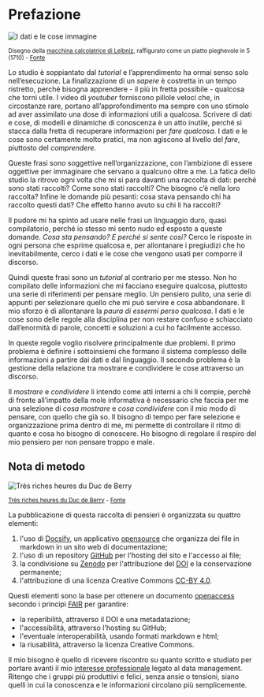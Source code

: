 # Prefazione

![I dati e le cose immagine](https://cose.dataporn.me/assets/images/cose-meta.png)

<small>Disegno della [macchina calcolatrice di Leibniz](https://it.wikipedia.org/wiki/Stepped_Reckoner), raffigurato come un piatto pieghevole in 5 (1710) - [Fonte](https://commons.wikimedia.org/wiki/File:Leibniz%27s_drawing_of_his_calculating_machine.jpg)</small>

Lo studio è soppiantato dal *tutorial* e l’apprendimento ha ormai senso solo nell’esecuzione. La finalizzazione di un *sapere* è costretta in un tempo ristretto, perché bisogna apprendere - il più in fretta possibile - qualcosa che torni utile. I video di *youtuber* forniscono pillole veloci che, in circostanze rare, portano all’approfondimento ma sempre con uno stimolo ad aver assimilato una dose di informazioni utili a qualcosa. Scrivere di dati e cose, di modelli e dinamiche di conoscenza è un atto inutile, perché si stacca dalla fretta di recuperare informazioni per *fare qualcosa*. I dati e le cose sono certamente molto pratici, ma non agiscono al livello del *fare*, piuttosto del *comprendere*.

Queste frasi sono soggettive nell’organizzazione, con l’ambizione di essere oggettive per immaginare che servano a qualcuno oltre a me. La fatica dello studio la ritrovo ogni volta che mi si para davanti una raccolta di dati: perché sono stati raccolti? Come sono stati raccolti? Che bisogno c’è nella loro raccolta? Infine le domande più pesanti: cosa stava pensando chi ha raccolto questi dati? Che effetto hanno avuto su chi li ha raccolti?

Il pudore mi ha spinto ad usare nelle frasi un linguaggio duro, quasi compilatorio, perché io stesso mi sento nudo ed esposto a queste domande. *Cosa sta pensando?* *E perché si sente così?* Cerco le risposte in ogni persona che esprime qualcosa e, per allontanare i pregiudizi che ho inevitabilmente, cerco i dati e le cose che vengono usati per comporre il discorso.

Quindi queste frasi sono un *tutorial* al contrario per me stesso. Non ho compilato delle informazioni che mi facciano eseguire qualcosa, piuttosto una serie di riferimenti per pensare meglio. Un pensiero pulito, una serie di appunti per selezionare quello che mi può servire e cosa abbandonare. Il mio sforzo è di allontanare la *paura di essermi perso qualcosa*. I dati e le cose sono delle regole alla disciplina per non restare confuso e schiacciato dall’enormità di parole, concetti e  soluzioni a cui ho facilmente accesso.

In queste regole voglio risolvere principalmente due problemi. Il primo problema è definire i sottoinsiemi che formano il sistema complesso delle informazioni a partire dai dati e dal linguaggio. Il secondo problema è la gestione della relazione tra mostrare e condividere le cose attraverso un discorso.

Il *mostrare* e *condividere* li intendo come atti interni a chi li compie, perché di fronte all’impatto della mole informativa è necessario che faccia per me una selezione di *cosa mostrare* e *cosa condividere* con il mio modo di pensare, con quello che già so. Il bisogno di tempo per fare selezione e organizzazione prima dentro di me, mi permette di controllare il ritmo di quanto e cosa ho bisogno di conoscere. Ho bisogno di regolare il respiro del mio pensiero per non pensare troppo e male.

## Nota di metodo

![Très riches heures du Duc de Berry](https://cose.dataporn.me/assets/images/Les.jpg)

<small>[Très riches heures du Duc de Berry](https://it.wikipedia.org/wiki/Tr%C3%A8s_riches_heures_du_Duc_de_Berry) - [Fonte](https://commons.wikimedia.org/wiki/File:Les_Tr%C3%A8s_Riches_Heures_du_duc_de_Berry_juillet.jpg)</small>

La pubblicazione di questa raccolta di pensieri è organizzata su quattro elementi:

1. l'uso di [Docsify](https://docsify.js.org/#/), un applicativo [opensource](https://github.com/docsifyjs/docsify/blob/develop/LICENSE) che organizza dei file in markdown in un sito web di documentazione;
2. l'uso di un repository [GitHub](https://github.com/DATAPORNme/dati-cose) per l'hosting del sito e l'accesso ai file;
3. la condivisione su [Zenodo](https://zenodo.org/) per l'attribuzione del [DOI](https://it.wikipedia.org/wiki/Digital_object_identifier) e la conservazione permanente;
4. l'attribuzione di una licenza Creative Commons [CC-BY 4.0](https://creativecommons.org/licenses/by/4.0/deed.it).

Questi elementi sono la base per ottenere un documento [openaccess](https://it.wikipedia.org/wiki/Open_access) secondo i principi [FAIR](https://en.wikipedia.org/wiki/FAIR_data) per garantire:

- la reperibilità, attraverso il DOI e una metadatazione;
- l'accessibilità, attraverso l'hosting su GitHub;
- l'eventuale interoperabilità, usando formati markdown e html;
- la riusabilità, attraverso la licenza Creative Commons.

Il mio bisogno è quello di ricevere riscontro su quanto scritto e studiato per portare avanti il mio [interesse professionale](https://lucacorsato.com) legato al data management. Ritengo che i gruppi più produttivi e felici, senza ansie o tensioni, siano quelli in cui la conoscenza e le informazioni circolano più semplicemente.

